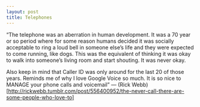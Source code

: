 ```yaml
---
layout: post
title: Telephones
---
```


“The telephone was an aberration in human development. It was a 70 year or so period where for some reason humans decided it was socially acceptable to ring a loud bell in someone else’s life and they were expected to come running, like dogs. This was the equivalent of thinking it was okay to walk into someone’s living room and start shouting. It was never okay.

Also keep in mind that Caller ID was only around for the last 20 of those years. Reminds me of why I love Google Voice so much. It is so nice to MANAGE your phone calls and voicemail” — (Rick Webb)[http://rickwebb.tumblr.com/post/556400952/the-never-call-there-are-some-people-who-love-to]